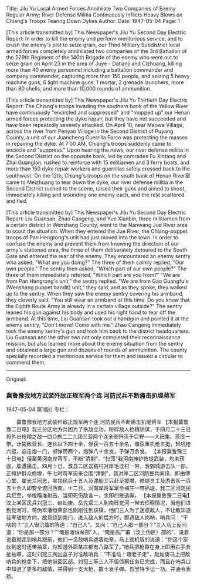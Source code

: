 Title: Jilu Yu Local Armed Forces Annihilate Two Companies of Enemy Regular Army; River Defense Militia Continuously Inflicts Heavy Blows on Chiang's Troops Tearing Down Dykes
Author:
Date: 1947-05-04
Page: 1

[This article transmitted by] This Newspaper's Jilu Yu Second Day Electric Report: In order to kill the enemy and perform meritorious service, and to crush the enemy's plot to seize grain, our Third Military Subdistrict local armed forces completely annihilated two companies of the 3rd Battalion of the 229th Regiment of the 140th Brigade of the enemy who went out to seize grain on April 23 in the area of Juye - Datianji and Cizhuang, killing more than 40 enemy personnel including a battalion commander and company commander, capturing more than 150 people, and seizing 5 heavy machine guns, 6 light machine guns, 1 mortar, 2 grenade launchers, more than 80 shells, and more than 10,000 rounds of ammunition.

[This article transmitted by] This Newspaper's Jilu Yu Thirtieth Day Electric Report: The Chiang's troops invading the southern bank of the Yellow River have continuously "encircled and suppressed" and "mopped up" our Henan armed forces protecting the dyke repair, but they have not succeeded and have been repeatedly severely attacked. On April 10, near Maowa Village, across the river from Penyao Village in the Second District of Puyang County, a unit of our Juancheng Guerrilla Force was protecting the masses in repairing the dyke. At 7:00 AM, Chiang's troops suddenly came to encircle and "suppress." Upon hearing the news, our river defense militia in the Second District on the opposite bank, led by comrades Fu Xintang and Zhai Guanglan, rushed to reinforce with 15 militiamen and 3 ferry boats, and more than 150 dyke repair workers and guerrillas safely crossed back to the southwest. On the 12th, Chiang's troops on the south bank of Henan River窜 came to Meizhuang to tear down the dyke, our river defense militia in the Second District rushed to the scene, raised their guns and aimed to shoot, immediately killing and wounding one enemy each, and the rest scattered and fled.

[This article transmitted by] This Newspaper's Jilu Yu Second Day Electric Report: Liu Guansan, Zhao Cangeng, and Yue Xianbin, three militiamen from a certain district in Wenshang County, went to the Nanwang Jue River area to scout the situation. When they entered the Jue River, the Chiang-puppet troops of Pan Hengrong's unit had just moved into the town. In order to confuse the enemy and prevent them from knowing the direction of our army's stationed area, the three of them deliberately detoured to the South Gate and entered the rear of the enemy. They encountered an enemy sentry who asked, "What are you doing?" The three of them calmly replied, "Our own people." The sentry then asked, "Which part of our own people?" The three of them immediately retorted, "Which part are you from?" "We are from Pan Hengrong's unit," the sentry replied. "We are from Gao Guangfu's (Wenshang puppet bandit) unit," they said, and as they spoke, they walked up to the sentry. When they saw the enemy sentry covering his armband, they cleverly said, "You still wear an armband at this time. Do you know that the Eighth Route Army is already in a certain village outside?" The sentry leaned his gun against his body and used his right hand to tear off the armband. At this time, Liu Guansan took out a handgun and pointed it at the enemy sentry, "Don't move! Come with me." Zhao Cangeng immediately took the enemy sentry's gun and took him back to the district headquarters. Liu Guansan and the other two not only completed their reconnaissance mission, but also learned more about the enemy situation from the sentry and obtained a large gun and dozens of rounds of ammunition. The county specially recorded a meritorious service for them and issued a circular to commend them.



<hr /> 

Original: 


### 冀鲁豫我地方武装歼敌正规军两个连  河防民兵不断痛击扒堤蒋军

1947-05-04
第1版()
专栏：

　　冀鲁豫我地方武装歼敌正规军两个连
    河防民兵不断痛击扒堤蒋军
    【本报冀鲁豫二日电】我三分区地方兵团为了杀敌立功，粉碎敌人抢粮阴谋，于四月二十三日将外出抢粮之敌一四○旅二二九团三营两个连全部歼灭于巨野——大田集、茨庄一带，计毙敌营长、连长以下四十余，俘获一百五十余名，缴获重机枪五挺，轻机枪六挺，迫击炮一门，掷弹筒两个，炮弹八十余发，子弹万余发。
    【本报冀鲁豫三十日电】侵至黄河南岸蒋军，不断“清剿”、“扫荡”我河南掩护修堤武装，均未获逞，屡遭痛击。四月十日，濮县二区盆窑村对岸毛洼村一带，我鄄城游击队一部，正掩护群众修堤，午七时蒋军突来合围“清剿”，我对岸二区河防民兵闻讯，即由傅心堂、翟光兰同志，率领民兵十五人及渡船三只赶至援增，修堤员工及游击队一百五十余人即安全渡回西南。十二日，河南岸蒋军窜至梅庄一带扒堤，我二区河防民兵赶至，举枪瞄准射击，当即死伤敌各一，余即四散逃奔。
    【本报冀鲁豫二日电】汶上某区民兵刘冠三、赵灿庚、岳先斌三人到南旺觉河一带去侦察情况，当他们进到觉河时，蒋伪军潘恒荣部也刚刚住到该镇，他们三人为了迷惑敌人，不让敌知道我军驻地方向，故意绕到南门，进入敌人的后方时，即遇敌人岗哨，哨兵问：“干啥的？”三人很沉着的答道：“自己人”。又问：“自己人那一部分？”三人马上反问道：“你是那一部分？”“俺是潘恒荣部”人，“俺是高广甫（汶上伪匪）部的”，说着说着就走到哨兵跟前，他们一见敌哨兵遮着袖章，马上就机智的说道：“你这个家伙到这时还带袖章，你知道外面某庄都有八路军了。”哨兵把枪靠在身上即用右手去扯袖章，这时刘冠三掏出盒子对准敌哨兵：“不准动！跟老子走”，赵灿庚马上把敌哨兵的枪拿下，把他带回区部。刘冠三等三人不但侦察任务已完成，而且在哨兵口中知道了更多的敌情，并得到一支大枪，数十发子弹。县里特予记一功。并通令表扬。
